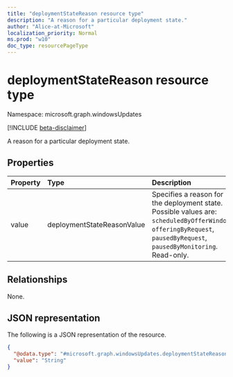 ```yaml
---
title: "deploymentStateReason resource type"
description: "A reason for a particular deployment state."
author: "Alice-at-Microsoft"
localization_priority: Normal
ms.prod: "w10"
doc_type: resourcePageType
---
```


# deploymentStateReason resource type

Namespace: microsoft.graph.windowsUpdates

[!INCLUDE [beta-disclaimer](../../includes/beta-disclaimer.md)]

A reason for a particular deployment state.

## Properties
|Property|Type|Description|
|:---|:---|:---|
|value|deploymentStateReasonValue|Specifies a reason for the deployment state. Possible values are: `scheduledByOfferWindow`, `offeringByRequest`, `pausedByRequest`, `pausedByMonitoring`. Read-only.|

## Relationships
None.

## JSON representation
The following is a JSON representation of the resource.
<!-- {
  "blockType": "resource",
  "@odata.type": "microsoft.graph.windowsUpdates.deploymentStateReason"
}
-->
``` json
{
  "@odata.type": "#microsoft.graph.windowsUpdates.deploymentStateReason",
  "value": "String"
}
```

